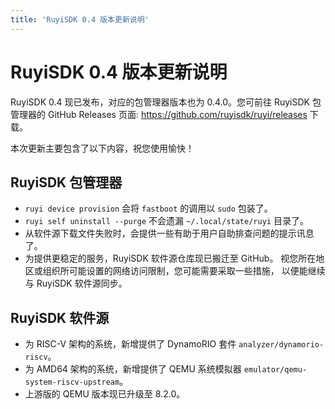 ```yaml
---
title: 'RuyiSDK 0.4 版本更新说明'
---
```


# RuyiSDK 0.4 版本更新说明

RuyiSDK 0.4 现已发布，对应的包管理器版本也为 0.4.0。您可前往 RuyiSDK 包管理器的
GitHub Releases 页面: https://github.com/ruyisdk/ruyi/releases 下载。

本次更新主要包含了以下内容，祝您使用愉快！

## RuyiSDK 包管理器

* `ruyi device provision` 会将 `fastboot` 的调用以 `sudo` 包装了。
* `ruyi self uninstall --purge` 不会遗漏 `~/.local/state/ruyi` 目录了。
* 从软件源下载文件失败时，会提供一些有助于用户自助排查问题的提示讯息了。
* 为提供更稳定的服务，RuyiSDK 软件源仓库现已搬迁至 GitHub。
  视您所在地区或组织所可能设置的网络访问限制，您可能需要采取一些措施，
  以便能继续与 RuyiSDK 软件源同步。

## RuyiSDK 软件源

* 为 RISC-V 架构的系统，新增提供了 DynamoRIO 套件 `analyzer/dynamorio-riscv`。
* 为 AMD64 架构的系统，新增提供了 QEMU 系统模拟器 `emulator/qemu-system-riscv-upstream`。
* 上游版的 QEMU 版本现已升级至 8.2.0。

